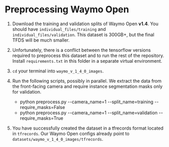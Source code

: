 # Preprocessing Waymo Open

1. Download the training and validation splits of Waymo Open **v1.4**. You should have `individual_files/training` and `individual_files/validation`. This dataset is 300GB+, but the final TFDS will be much smaller.

2. Unfortunately, there is a conflict between the tensorflow versions required to preprocess this dataset and to run the rest of the repository. Install `requirements.txt` in this folder in a separate virtual environment.

3. `cd` your terminal into `waymo_v_1_4_0_images`.

4. Run the following scripts, possibly in parallel. We extract the data from the front-facing camera and require instance segmentation masks only for validation.
    * python preprocess.py --camera_name=1 --split_name=training --require_masks=False
    * python preprocess.py --camera_name=1 --split_name=validation --require_masks=True

5. You have successfully created the dataset in a tfrecords format located in `tfrecords`. Our Waymo Open configs already point to `datasets/waymo_v_1_4_0_images/tfrecords`.

